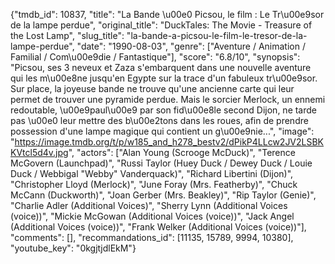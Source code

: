 {"tmdb_id": 10837, "title": "La Bande \u00e0 Picsou, le film : Le Tr\u00e9sor de la lampe perdue", "original_title": "DuckTales: The Movie - Treasure of the Lost Lamp", "slug_title": "la-bande-a-picsou-le-film-le-tresor-de-la-lampe-perdue", "date": "1990-08-03", "genre": ["Aventure / Animation / Familial / Com\u00e9die / Fantastique"], "score": "6.8/10", "synopsis": "Picsou, ses 3 neveux et Zaza s'embarquent dans une nouvelle aventure qui les m\u00e8ne jusqu'en Egypte sur la trace d'un fabuleux tr\u00e9sor. Sur place, la joyeuse bande ne trouve qu'une ancienne carte qui leur permet de trouver une pyramide perdue. Mais le sorcier Merlock, un ennemi redoutable, \u00e9paul\u00e9 par son fid\u00e8le second Dijon, ne tarde pas \u00e0 leur mettre des b\u00e2tons dans les roues, afin de prendre possession d'une lampe magique qui contient un g\u00e9nie...", "image": "https://image.tmdb.org/t/p/w185_and_h278_bestv2/dPikP4LLcw2JV2LSBKKVtcl5d4v.jpg", "actors": ["Alan Young (Scrooge McDuck)", "Terence McGovern (Launchpad)", "Russi Taylor (Huey Duck / Dewey Duck / Louie Duck / Webbigal \"Webby\" Vanderquack)", "Richard Libertini (Dijon)", "Christopher Lloyd (Merlock)", "June Foray (Mrs. Featherby)", "Chuck McCann (Duckworth)", "Joan Gerber (Mrs. Beakley)", "Rip Taylor (Genie)", "Charlie Adler (Additional Voices)", "Sherry Lynn (Additional Voices (voice))", "Mickie McGowan (Additional Voices (voice))", "Jack Angel (Additional Voices (voice))", "Frank Welker (Additional Voices (voice))"], "comments": [], "recommandations_id": [11135, 15789, 9994, 10380], "youtube_key": "0kgjtjdlEkM"}